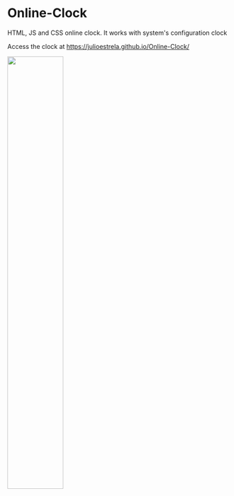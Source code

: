 # Online-Clock
HTML, JS and CSS online clock. It works with system's configuration clock

Access the clock at https://julioestrela.github.io/Online-Clock/

<img src="https://user-images.githubusercontent.com/97416841/228973413-cdb989db-ea57-4c0c-b67e-e1bdfe76595c.png" width=50%>
